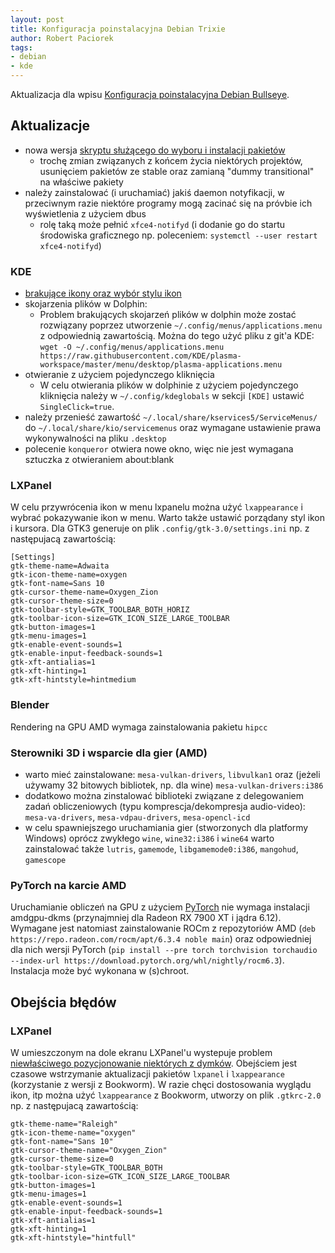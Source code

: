 ```yaml
---
layout: post
title: Konfiguracja poinstalacyjna Debian Trixie
author: Robert Paciorek
tags:
- debian
- kde
---
```


Aktualizacja dla wpisu [Konfiguracja poinstalacyjna Debian Bullseye](/2021/10/22/bullseye-post-install.html).

## Aktualizacje

* nowa wersja [skryptu służącego do wyboru i instalacji pakietów](/files/trixie-post-install.sh)
	* trochę zmian związanych z końcem życia niektórych projektów, usunięciem pakietów ze stable oraz zamianą "dummy transitional" na właściwe pakiety
* należy zainstalować (i uruchamiać) jakiś daemon notyfikacji, w przeciwnym razie niektóre programy mogą zacinać się na próvbie ich wyświetlenia z użyciem dbus
	* rolę taką może pełnić `xfce4-notifyd` (i dodanie go do startu środowiska graficznego np. poleceniem: `systemctl --user restart xfce4-notifyd`)

### KDE

* [brakujące ikony oraz wybór stylu ikon](/2019/04/07/zagionione_ikony_w_kate.html#KDE6)
* skojarzenia plików w Dolphin:
	* Problem brakujących skojarzeń plików w dolphin może zostać rozwiązany poprzez utworzenie `~/.config/menus/applications.menu` z odpowiednią zawartością. Można do tego użyć pliku z git'a KDE: `wget -O ~/.config/menus/applications.menu https://raw.githubusercontent.com/KDE/plasma-workspace/master/menu/desktop/plasma-applications.menu`
* otwieranie z użyciem pojedynczego kliknięcia
	* W celu otwierania plików w dolphinie z użyciem pojedynczego kliknięcia należy w `~/.config/kdeglobals` w sekcji `[KDE]` ustawić `SingleClick=true`.
* należy przenieść zawartość `~/.local/share/kservices5/ServiceMenus/` do `~/.local/share/kio/servicemenus` oraz wymagane ustawienie prawa wykonywalności na pliku `.desktop`
* polecenie `konqueror` otwiera nowe okno, więc nie jest wymagana sztuczka z otwieraniem about:blank

### LXPanel

W celu przywrócenia ikon w menu lxpanelu można użyć `lxappearance` i wybrać pokazywanie ikon w menu. Warto także ustawić porządany styl ikon i kursora. Dla GTK3 generuje on plik `.config/gtk-3.0/settings.ini` np. z następujacą zawartością:

	[Settings]
	gtk-theme-name=Adwaita
	gtk-icon-theme-name=oxygen
	gtk-font-name=Sans 10
	gtk-cursor-theme-name=Oxygen_Zion
	gtk-cursor-theme-size=0
	gtk-toolbar-style=GTK_TOOLBAR_BOTH_HORIZ
	gtk-toolbar-icon-size=GTK_ICON_SIZE_LARGE_TOOLBAR
	gtk-button-images=1
	gtk-menu-images=1
	gtk-enable-event-sounds=1
	gtk-enable-input-feedback-sounds=1
	gtk-xft-antialias=1
	gtk-xft-hinting=1
	gtk-xft-hintstyle=hintmedium


### Blender

Rendering na GPU AMD wymaga zainstalowania pakietu `hipcc`

### Sterowniki 3D i wsparcie dla gier (AMD)

* warto mieć zainstalowane: `mesa-vulkan-drivers`, `libvulkan1` oraz (jeżeli używamy 32 bitowych bibliotek, np. dla wine) `mesa-vulkan-drivers:i386`
* dodatkowo można zinstalować biblioteki związane z delegowaniem zadań obliczeniowych (typu komprescja/dekompresja audio-video): `mesa-va-drivers`, `mesa-vdpau-drivers`, `mesa-opencl-icd`
* w celu spawniejszego uruchamiania gier (stworzonych dla platformy Windows) oprócz zwykłego `wine`, `wine32:i386` i `wine64` warto zainstalować także `lutris`, `gamemode`, `libgamemode0:i386`, `mangohud`, `gamescope`

### PyTorch na karcie AMD

Uruchamianie obliczeń na GPU z użyciem [PyTorch](https://pytorch.org/) nie wymaga instalacji amdgpu-dkms (przynajmniej dla Radeon RX 7900 XT i jądra 6.12). Wymagane jest natomiast zainstalowanie ROCm z repozytoriów AMD (`deb https://repo.radeon.com/rocm/apt/6.3.4 noble main`) oraz odpowiedniej dla nich wersji PyTorch (`pip install --pre torch torchvision torchaudio --index-url https://download.pytorch.org/whl/nightly/rocm6.3`). Instalacja może być wykonana w (s)chroot.


## Obejścia błędów

### LXPanel

W umieszczonym na dole ekranu LXPanel'u wystepuje problem [niewłaściwego pozycjonowanie niektórych z dymków](https://github.com/lxde/lxpanel/issues/41). Obejściem jest czasowe wstrzymanie aktualizacji pakietów `lxpanel` i `lxappearance` (korzystanie z wersji z Bookworm). W razie chęci dostosowania wyglądu ikon, itp można użyć `lxappearance` z Bookworm, utworzy on plik `.gtkrc-2.0` np. z następujacą zawartością:

	gtk-theme-name="Raleigh"
	gtk-icon-theme-name="oxygen"
	gtk-font-name="Sans 10"
	gtk-cursor-theme-name="Oxygen_Zion"
	gtk-cursor-theme-size=0
	gtk-toolbar-style=GTK_TOOLBAR_BOTH
	gtk-toolbar-icon-size=GTK_ICON_SIZE_LARGE_TOOLBAR
	gtk-button-images=1
	gtk-menu-images=1
	gtk-enable-event-sounds=1
	gtk-enable-input-feedback-sounds=1
	gtk-xft-antialias=1
	gtk-xft-hinting=1
	gtk-xft-hintstyle="hintfull"

